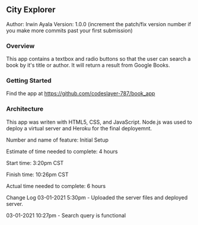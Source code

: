 ## City Explorer
Author: Irwin Ayala Version: 1.0.0 (increment the patch/fix version number if you make more commits past your first submission)

### Overview
This app contains a textbox and radio buttons so that the user can search a book by it's title or author.  It will return a result from Google Books. 

### Getting Started
Find the app at https://github.com/codeslayer-787/book_app

### Architecture
This app was writen with HTML5, CSS, and JavaScript. Node.js was used to deploy a virtual server and Heroku for the final deployemnt.

Number and name of feature: Initial Setup

Estimate of time needed to complete: 4 hours

Start time: 3:20pm CST

Finish time: 10:26pm CST

Actual time needed to complete: 6 hours

Change Log
03-01-2021 5:30pm - Uploaded the server files and deployed server.

03-01-2021 10:27pm - Search query is functional
